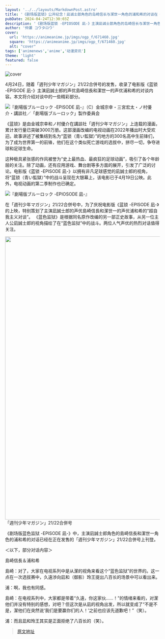 ```yaml
---
layout: '../../layouts/MarkdownPost.astro'
title: '《剧场版蓝锁》公开纪念！凪诚士郎角色的岛崎信长与潔世一角色的浦和希的对谈在《周刊少年Magazine》实现'
pubDate: 2024-04-24T12:30:03Z
description: '《剧场版蓝锁 -EPIOSODE 凪-》主演凪诚士郎角色的岛崎信长与潔世一角色的浦和希的对谈内容在《周刊少年Magazine》21/22合并号上公开。'
author: '仲瀬 コウタロウ'
cover:
  url: 'https://animeanime.jp/imgs/ogp_f/671460.jpg'
  square: 'https://animeanime.jp/imgs/ogp_f/671460.jpg'
  alt: "cover"
tags: ['animenews','anime','动漫资讯']
theme: 'light'
featured: false
---
```

![cover](https://animeanime.jp/imgs/ogp_f/671460.jpg) 

4月24日，随着「週刊少年マガジン」21/22合併号的发售，收录了电影版《蓝锁 -EPISODE 凪-》主演凪誠士郎的声优島崎信長和潔世一的声优浦和希的对谈内容。本文将介绍对谈中的一些精彩部分。

![『劇場版ブルーロック -EPISODE 凪-』（C）金城宗幸・三宮宏太・ノ村優介・講談社／「劇場版ブルーロック」製作委員会](https://animeanime.jp/imgs/zoom/671462.jpg)

《蓝锁》是由金城宗幸和ノ村優介在講談社「週刊少年マガジン」上连载的漫画，累计发行量已突破3000万册。这部漫画改编的电视动画在2022年播出时大受欢迎。故事讲述了被集结到名为“蓝锁（青い監獄）”的地方的300名高中生前锋们，为了成为世界第一的前锋，他们在这个类似死亡游戏的选拔中，拼尽一切，争夺进球和足球生命。

这种极具紧张感的作风被誉为“史上最热血、最疯狂的足球动画”，吸引了各个年龄层的关注。除了动画，还有应用游戏、舞台剧等多方面的展开，引发了广泛的讨论。电影版《蓝锁 -EPISODE 凪-》以拥有非凡足球感觉的凪誠士郎的视角，将“蓝锁（青い監獄）”中的战斗呈现在大银幕上，该电影已于4月19日公映。此外，电视动画的第二季制作也已确定。

![『劇場版ブルーロック -EPIOSODE 凪-』](https://animeanime.jp/imgs/zoom/671461.jpg)

在「週刊少年マガジン」21/22合併号中，为了庆祝电影版《蓝锁 -EPISODE 凪-》的上映，特别策划了主演凪誠士郎的声优島崎信長和潔世一的声优浦和希的“超自我主义对谈”。 
《蓝色监狱》是根据同名原作改编的另一部正史故事，从另一位主人公凪誠士郎的视角描绘了在“蓝色监狱”中的战斗。两位人气声优的热烈对话值得关注。

<img src="https://animeanime.jp/imgs/zoom/671459.jpg" width="640" height="918">
<figcaption>「週刊少年マガジン」21/22合併号</figcaption>

《剧场版蓝色监狱 -EPISODE 凪-》中，主演凪誠士郎角色的島崎信長和潔世一角色的浦和希的对话已经在正在发售的「週刊少年マガジン」21/22合併号上刊登。

＜以下，部分对话内容＞

島崎信長＆浦和希

島崎：对了，大家在电视系列中是从潔的视角来看这个“蓝色监狱”的世界的。这一点在一次选拔赛中，久遠渉向凪和（御影）玲王提出八百长的场景中可以看出来。

浦：啊，我也有同感。

島崎：在电视系列中，大家都是带着“久遠，你这家伙……！”的情绪来看的，对潔他们并没有特别的感想，对吧？但这次是从凪的视角出发，所以就变成了“不是不是，潔他们在突然说‘我们是要赢你们的人！’之前也应该先道歉吧！”（笑）。

浦：而且凪和玲王其实是正面拒绝了八百长的（笑）。 

>[原文地址](https://animeanime.jp/article/2024/04/24/84041.html)  